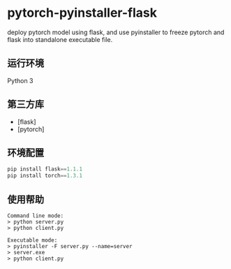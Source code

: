 # pytorch-pyinstaller-flask
deploy pytorch model using flask, and use pyinstaller to freeze pytorch and flask into standalone executable file.

## 运行环境
Python 3


## 第三方库
- [flask]
- [pytorch]


## 环境配置
``` Python
pip install flask==1.1.1
pip install torch==1.3.1
```


## 使用帮助
``` 
Command line mode:
> python server.py
> python client.py

Executable mode:
> pyinstaller -F server.py --name=server
> server.exe
> python client.py
```
